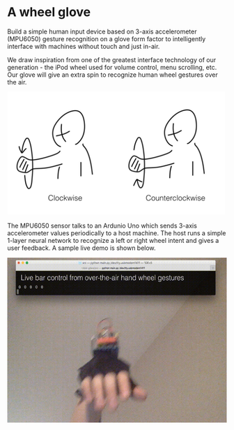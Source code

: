 # A wheel glove

Build a simple human input device based on 3-axis accelerometer (MPU6050) gesture recognition on a glove form factor to intelligently interface with machines without touch and just in-air.

We draw inspiration from one of the greatest interface technology of our generation - the iPod wheel used for volume control, menu scrolling, etc. Our glove will give an extra spin to recognize human wheel gestures over the air.

<img src="ref/photo.png" alt="drawing" width="500"/>

The MPU6050 sensor talks to an Ardunio Uno which sends 3-axis accelerometer values periodically to a host machine. The host runs a simple 1-layer neural network to recognize a left or right wheel intent and gives a user feedback. A sample live demo is shown below.

![](ref/output.gif)
